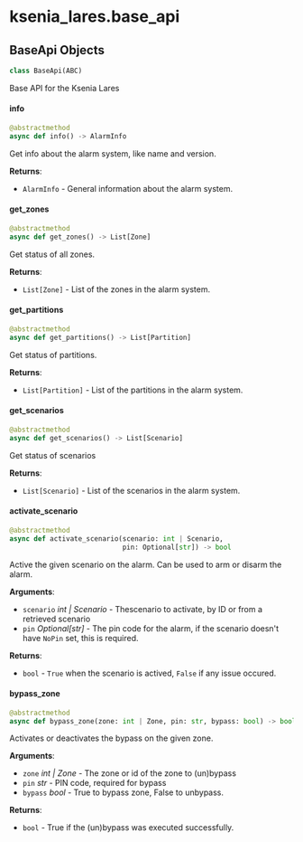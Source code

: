 <a id="ksenia_lares.base_api"></a>

# ksenia\_lares.base\_api

<a id="ksenia_lares.base_api.BaseApi"></a>

## BaseApi Objects

```python
class BaseApi(ABC)
```

Base API for the Ksenia Lares

<a id="ksenia_lares.base_api.BaseApi.info"></a>

#### info

```python
@abstractmethod
async def info() -> AlarmInfo
```

Get info about the alarm system, like name and version.

**Returns**:

- `AlarmInfo` - General information about the alarm system.

<a id="ksenia_lares.base_api.BaseApi.get_zones"></a>

#### get\_zones

```python
@abstractmethod
async def get_zones() -> List[Zone]
```

Get status of all zones.

**Returns**:

- `List[Zone]` - List of the zones in the alarm system.

<a id="ksenia_lares.base_api.BaseApi.get_partitions"></a>

#### get\_partitions

```python
@abstractmethod
async def get_partitions() -> List[Partition]
```

Get status of partitions.

**Returns**:

- `List[Partition]` - List of the partitions in the alarm system.

<a id="ksenia_lares.base_api.BaseApi.get_scenarios"></a>

#### get\_scenarios

```python
@abstractmethod
async def get_scenarios() -> List[Scenario]
```

Get status of scenarios

**Returns**:

- `List[Scenario]` - List of the scenarios in the alarm system.

<a id="ksenia_lares.base_api.BaseApi.activate_scenario"></a>

#### activate\_scenario

```python
@abstractmethod
async def activate_scenario(scenario: int | Scenario,
                            pin: Optional[str]) -> bool
```

Active the given scenario on the alarm. Can be used to arm or disarm the alarm.

**Arguments**:

- `scenario` _int | Scenario_ - Thescenario to activate, by ID or from a retrieved scenario
- `pin` _Optional[str]_ - The pin code for the alarm, if the scenario doesn't have `NoPin` set, this is required.
  

**Returns**:

- `bool` - `True` when the scenario is actived, `False` if any issue occured.

<a id="ksenia_lares.base_api.BaseApi.bypass_zone"></a>

#### bypass\_zone

```python
@abstractmethod
async def bypass_zone(zone: int | Zone, pin: str, bypass: bool) -> bool
```

Activates or deactivates the bypass on the given zone.

**Arguments**:

- `zone` _int | Zone_ - The zone or id of the zone to (un)bypass
- `pin` _str_ - PIN code, required for bypass
- `bypass` _bool_ - True to bypass zone, False to unbypass.
  

**Returns**:

- `bool` - True if the (un)bypass was executed successfully.

